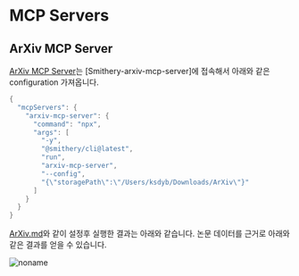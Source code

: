 # MCP Servers

## ArXiv MCP Server

[ArXiv MCP Server](https://github.com/blazickjp/arxiv-mcp-server)는 [Smithery-arxiv-mcp-server]에 접속해서 아래와 같은 configuration 가져옵니다.

```java
{
  "mcpServers": {
    "arxiv-mcp-server": {
      "command": "npx",
      "args": [
        "-y",
        "@smithery/cli@latest",
        "run",
        "arxiv-mcp-server",
        "--config",
        "{\"storagePath\":\"/Users/ksdyb/Downloads/ArXiv\"}"
      ]
    }
  }
}
```

[ArXiv.md](./ArXiv.md)와 같이 설정후 실행한 결과는 아래와 같습니다. 논문 데이터를 근거로 아래와 같은 결과를 얻을 수 있습니다.

![noname](https://github.com/user-attachments/assets/a5b156ec-3dda-40d6-925a-608b12b65448)
